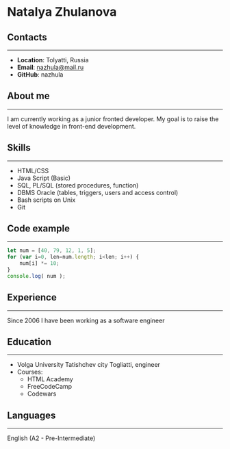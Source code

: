 # Natalya Zhulanova

## Contacts
---
- **Location**: Tolyatti, Russia
- **Email**:    nazhula@mail.ru
- **GitHub**:   nazhula


## About me
---
I am currently working as a junior fronted developer. My goal is to raise the level of knowledge in front-end development.


## Skills
---
- HTML/CSS
- Java Script (Basic)
- SQL, PL/SQL (stored procedures, function)
- DBMS Oracle (tables, triggers, users and access control)
- Bash scripts on Unix
- Git


## Code example
---
```javascript
let num = [40, 79, 12, 1, 5];
for (var i=0, len=num.length; i<len; i++) {
    num[i] *= 10;
}
console.log( num ); 
```

## Experience
---
Since 2006 I have been working as a software engineer


## Education
---
- Volga University Tatishchev city Togliatti, engineer
- Courses:
    - HTML Academy
    - FreeCodeCamp
    - Codewars 

## Languages
---
 English (A2 - Pre-Intermediate)
